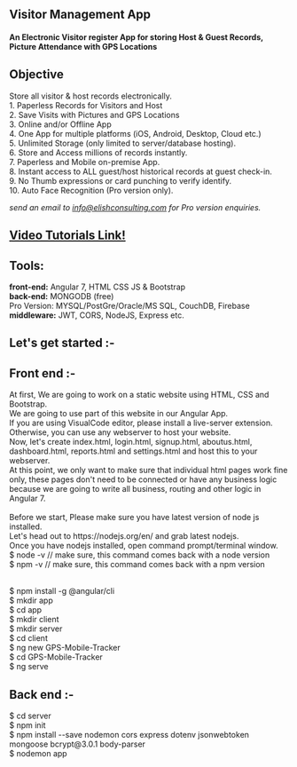 <h2>Visitor Management App</h2>
<h4>An Electronic Visitor register App for storing Host & Guest Records, Picture Attendance with GPS Locations</h4>
<h2>Objective</h2>
Store all visitor & host records electronically.<br/>
1. Paperless Records for Visitors and Host<br/>
2. Save Visits with Pictures and GPS Locations<br/>
3. Online and/or Offline App<br/>
4. One App for multiple platforms (iOS, Android, Desktop, Cloud etc.)<br/>
5. Unlimited Storage (only limited to server/database hosting).<br/>
6. Store and Access millions of records instantly.<br/>
7. Paperless and Mobile on-premise App.<br/>
8. Instant access to ALL guest/host historical records at guest check-in.<br/>
9. No Thumb expressions or card punching to verify identify.<br/>
10. Auto Face Recognition (Pro version only).<br/>

<i>send an email to info@elishconsulting.com for Pro version enquiries.</i>
<h2><a href="https://www.youtube.com/playlist?list=PLp0TENYyY8lEZgC9Ug2RwOr62NLrwaCAr">Video Tutorials Link!</a></h2>
<h2>Tools: </h2>
<b>front-end:</b> Angular 7, HTML CSS JS & Bootstrap<br/>
<b>back-end:</b> MONGODB (free)<br/>
Pro Version: MYSQL/PostGre/Oracle/MS SQL, CouchDB, Firebase <br/>
<b>middleware:</b> JWT, CORS, NodeJS, Express etc.<br/>
<h2>Let's get started :-</h2>
<h2>Front end :-</h2>
At first, We are going to work on a static website using HTML, CSS and Bootstrap.<br/>
We are going to use part of this website in our Angular App.
<br/>
If you are using VisualCode editor, please install a live-server extension.<br/>
Otherwise, you can use any webserver to host your website.<br/>
Now, let's create index.html, login.html, signup.html, aboutus.html, dashboard.html, reports.html and settings.html and host this to your webserver.<br/>
At this point, we only want to make sure that individual html pages work fine only, these pages don't need to be connected or have any business logic because we are going to write all business, routing and other logic in Angular 7.
<br/><br/>
Before we start, Please make sure you have latest version of node js installed.<br/>
Let's head out to https://nodejs.org/en/ and grab latest nodejs.<br/>
Once you have nodejs installed, open command prompt/terminal window.<br/>
$ node -v // make sure, this command comes back with a node version<br/>
$ npm -v // make sure, this command comes back with a npm version<br/><br/>

$ npm install -g @angular/cli<br/>
$ mkdir app<br/>
$ cd app<br/>
$ mkdir client<br/>
$ mkdir server<br/>
$ cd client<br/>
$ ng new GPS-Mobile-Tracker<br/>
$ cd GPS-Mobile-Tracker<br/>
$ ng serve<br/>

<h2>Back end :-</h2>
$ cd server<br/>
$ npm init<br/>
$ npm install --save nodemon cors express dotenv jsonwebtoken mongoose bcrypt@3.0.1 body-parser<br/>
$ nodemon app<br/>
<br/>
